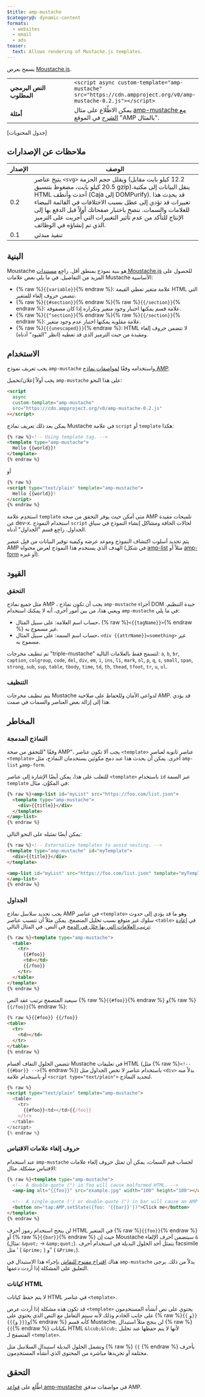 ```yaml
---
$title: amp-mustache
$category@: dynamic-content
formats:
  - websites
  - email
  - ads
teaser:
  text: Allows rendering of Mustache.js templates.
---
```


<!--
       Copyright 2016 The AMP HTML Authors. All Rights Reserved.

       Licensed under the Apache License, Version 2.0 (the "License");
     you may not use this file except in compliance with the License.
     You may obtain a copy of the License at

     http://www.apache.org/licenses/LICENSE-2.0

     Unless required by applicable law or agreed to in writing, software
     distributed under the License is distributed on an "AS-IS" BASIS,
     WITHOUT WARRANTIES OR CONDITIONS OF ANY KIND, either express or implied.
     See the License for the specific language governing permissions and
     limitations under the License.
-->

يسمح بعرض [Moustache.js](https://github.com/janl/mustache.js/).

<table>
  <tr>
    <td width="40%"><strong>النص البرمجي المطلوب</strong></td>
    <td>
      <div>
        <code>&lt;script async custom-template="amp-mustache" src="https://cdn.ampproject.org/v0/amp-mustache-0.2.js"&gt;&lt;/script&gt;</code>
      </div>
    </td>
  </tr>
  <tr>
    <td width="40%"><strong>أمثلة</strong></td>
    <td>يمكن الاطّلاع على مثال <a href="https://ampbyexample.com/components/amp-mustache/">amp-mustache مع الشرح</a> في الموقع "AMP بالمثال".</td>
  </tr>
</table>

[جدول المحتويات]

## ملاحظات عن الإصدارات <a name="version-notes"></a>

| الإصدار | الوصف                                                                                                                                                                                                                                                                                                                                                                                     |
| ------- | ----------------------------------------------------------------------------------------------------------------------------------------------------------------------------------------------------------------------------------------------------------------------------------------------------------------------------------------------------------------------------------------- |
| 0.2     | يتيح عناصر `<svg>` ويقلل حجم الحزمة (12.2 كيلو بايت مقابل 20.5 كيلو بايت، مضغوط بتنسيق gzip).ينقل البيانات إلى مكتبة HTML أحدث وأنظف (Caja إلى DOMPurify). قد يحدِث هذا تغييرات قد تؤدي إلى عطل بسبب الاختلافات في القائمة البيضاء للعلامات والسمات. ننصح باختبار صفحاتك أولاً قبل الدفع بها إلى الإنتاج للتأكد من عدم تأثير التغييرات التي أُجريت على الترميز الذي تم إنشاؤه في الوظائف. |
| 0.1     | تنفيذ مبدئي                                                                                                                                                                                                                                                                                                                                                                               |

## البنية <a name="syntax"></a>

Moustache هو بنية نموذج بمنطق أقل. راجِع [مستندات Moustache.js](https://github.com/janl/mustache.js/) للحصول على المزيد من التفاصيل. في ما يلي بعض علامات Mustache الأساسية:

- {% raw %}`{{variable}}`{% endraw %}: علامة متغير تعطي القيمة HTML التي تتضمن حروف إلغاء للمتغير.
- {% raw %}`{{#section}}`{% endraw %}{% raw %}`{{/section}}`{% endraw %}: علامة قسم يمكنها اختبار وجود متغير وتكراره إذا كان مصفوفة.
- {% raw %}`{{^section}}`{% endraw %}{% raw %}`{{/section}}`{% endraw %}: علامة مقلوبة يمكنها اختبار عدم وجود متغير.
- {% raw %}`{{{unescaped}}}`{% endraw %}: HTML لا تتضمن حروف إلغاء ومقيدة من حيث الترميز الذي قد تعطيه (انظر "القيود" أدناه).

## الاستخدام <a name="usage"></a>

يجب تعريف نموذج `amp-mustache` واستخدامه وفقًا [لمواصفات نماذج AMP](https://github.com/ampproject/amphtml/blob/master/spec/amp-html-templates.md).

يجب أولاً إعلان/تحميل `amp-mustache` على هذا النحو:

```html
<script
  async
  custom-template="amp-mustache"
  src="https://cdn.ampproject.org/v0/amp-mustache-0.2.js"
></script>
```

يمكن بعد ذلك تعريف نماذج Mustache في علامة `script` أو `template` هكذا:

```html
{% raw %}<!-- Using template tag. -->
<template type="amp-mustache">
  Hello {{world}}!
</template>
{% endraw %}
```

أو

<!-- Using script tag. -->

```html
{% raw %}
<script type="text/plain" template="amp-mustache">
  Hello {{world}}!
</script>
{% endraw %}
```

استخدِم علامة `template` متى أمكن حيث يوفر التحقق من صحة AMP تلميحات مفيدة عن dev-x. استخدام النموذج `script` لحالات الحافة ومشاكل إنشاء النموذج في سياق الجداول. راجِع قسم "الجداول" أدناه.

يتم تحديد أسلوب اكتشاف النموذج وموعد عرضه وكيفية توفير البيانات من قبِل عنصر AMP الهدف الذي يستخدم هذا النموذج لعرض محتواه (في شكل [amp-list](amp-list.md) مثلاً أو [amp-form](amp-form.md) أو غيره).

## القيود <a name="restrictions"></a>

### التحقق <a name="validation"></a>

مثل جميع نماذج AMP ، يجب أن تكون نماذج `amp-mustache` أجزاء DOM جيدة التنظيم. ويعني هذا، من بين أمور أخرى، أنه لا يمكنك استخدام `amp-mustache` في ما يلي:

- حساب اسم العلامة: على سبيل المثال، {% raw %}`<{{tagName}}>`{% endraw %} غير مسموح به.
- حساب اسم السمة: على سبيل المثال، `<div {{attrName}}=something>` غير مسموح به.

تم تنظيف مخرجات "triple-mustache" لتسمح فقط بالعلامات التالية: `a`, `b`, `br`, `caption`, `colgroup`, `code`, `del`, `div`, `em`, `i`, `ins`, `li`, `mark`, `ol`, `p`, `q`, `s`, `small`, `span`, `strong`, `sub`, `sup`, `table`, `tbody`, `time`, `td`, `th`, `thead`, `tfoot`, `tr`, `u`, `ul`.

### التنظيف <a name="sanitization"></a>

يتم تنظيف مخرجات Mustache لدواعي الأمان وللحفاظ على صلاحية AMP. قد يؤدي هذا إلى إزالة بعض العناصر والسمات في صمت.

## المخاطر <a name="pitfalls"></a>

### النماذج المدمجة <a name="nested-templates"></a>

وفقًا "للتحقق من صحة AMP"، يجب ألا تكون عناصر `<template>` عناصر ثانوية لعناصر `<template>` أخرى. يمكن أن يحدث هذا عند دمج مكونَين يستخدمان النماذج، مثل `amp-list` و`amp-form`.

للتغلب على هذا، يمكن أيضًا الإشارة إلى عناصر `<template>` باستخدام `id` عبر السمة `template` في المكوِّن. مثال:

```html
{% raw %}<amp-list id="myList" src="https://foo.com/list.json">
  <template type="amp-mustache">
    <div>{{title}}</div>
  </template>
</amp-list>
{% endraw %}
```

يمكن أيضًا تمثيله على النحو التالي:

```html
{% raw %}<!-- Externalize templates to avoid nesting. -->
<template type="amp-mustache" id="myTemplate">
  <div>{{title}}</div>
</template>

<amp-list id="myList" src="https://foo.com/list.json" template="myTemplate">
</amp-list>
{% endraw %}
```

### الجداول <a name="tables"></a>

يجب تحديد سلاسل نماذج AMP في عناصر `<template>` وهو ما قد يؤدي إلى حدوث سلوك غير متوقع بسبب تحليل المتصفح. يمكن مثلاً أن تتسبب عناصر `<table>` في [إعادة ترتيب العلامات التي بها خلل في الدمج](https://www.w3.org/TR/html5/syntax.html#unexpected-markup-in-tables) في النص. في المثال التالي:

```html
{% raw %}<template type="amp-mustache">
  <table>
    <tr>
      {{#foo}}
      <td></td>
      {{/foo}}
    </tr>
  </table>
</template>
{% endraw %}
```

سيعيد المتصفح ترتيب عقد النص {% raw %}`{{#foo}}`{% endraw %} و{% raw %}`{{/foo}}`{% endraw %}:

```html
{% raw %}{{#foo}} {{/foo}}
<table>
  <tr>
    <td></td>
  </tr>
</table>
{% endraw %}
```

تتضمن الحلول التفاف أقسام Mustache في تعليقات HTML (مثل {% raw %}`<!-- {{#bar}} -->`{% endraw %}) باستخدام عناصر لا تخص الجداول مثل `<div>` بدلاً منه أو باستخدام علامة `<script type="text/plain">` لتحديد النماذج.

```html
{% raw %}
<script type="text/plain" template="amp-mustache">
  <table>
    <tr>
      {{#foo}}<td></td>{{/foo}}
    </tr>
  </table>
</script>
{% endraw %}
```

### حروف إلغاء علامات الاقتباس <a name="quote-escaping"></a>

عند استخدام `amp-mustache` لحساب قيم السمات، يمكن أن تمثل حروف إلغاء علامات الاقتباس مشكلة. مثال:

```html
{% raw %}<template type="amp-mustache">
  <!-- A double-quote (") in foo will cause malformed HTML. -->
  <amp-img alt="{{foo}}" src="example.jpg" width="100" height="100"></amp-img>

  <!-- A single-quote (') or double-quote (") in bar will cause an AMP runtime parse error. -->
  <button on="tap:AMP.setState({foo: '{{bar}}'})">Click me</button>
</template>
{% endraw %}
```

لن ينجح استخدام رموز أحرف HTML في المتغير {% raw %}`{{foo}}`{% endraw %} أو {% raw %}`{{bar}}`{% endraw %} حيث إن Moustache سيتضمن أحرف الإلغاء `&` (مثال: `&quot;` -> `&amp;quot;`). يتمثل أحد الحلول البديلة في استخدام أحرف facsimile مثل ′ ( `&prime;` ) و″ ( `&Prime;`).

هناك [اقتراح مفتوح للنقاش](https://github.com/ampproject/amphtml/issues/8395) بإجراء هذا الاستبدال في `amp-mustache` بدلاً من ذلك. يرجى التعليق على المشكلة إذا أردت دعمها.

### كيانات HTML <a name="html-entities"></a>

لا يتم حفظ كيانات HTML في عناصر `<template>`.

قد تكون هذه مشكلة إذا أردت عرض `<template>` يحتوي على نص أنشأه المستخدِمون على جانب الخادم وذلك لأنه سيتم التعامل مع النص الذي يحتوي على {% raw %}`{{` و`}}` و`{{{` و`}}}`{% endraw %} كأنه قسم Mustache. لن ينجح مثلاً استبدال {% raw %}`{{`{% endraw %} بكيانات HTML `&lcub;&lcub;` لأنها لا يتم حفظها عند تحليل المتصفح لـ `<template>`.

وتشمل الحلول البديلة استبدال السلاسل مثل {% raw %} `{{` {% endraw %} بأحرف مختلفة أو تجريدها مباشرة من المحتوى الذي أنشأه المستخدِمون.

## التحقق <a name="validation-1"></a>

اطِّلع على [قواعد amp-mustache](https://github.com/ampproject/amphtml/blob/master/extensions/amp-mustache/validator-amp-mustache.protoascii) في مواصفات مدقق AMP.
